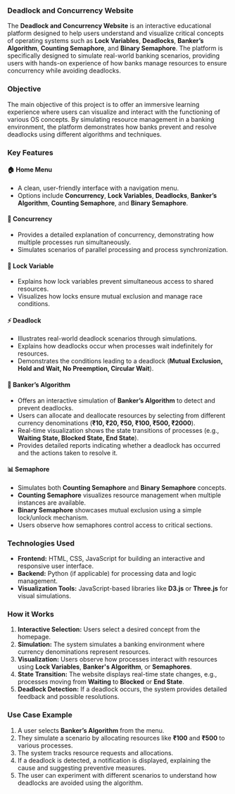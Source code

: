 ### Deadlock and Concurrency Website

The **Deadlock and Concurrency Website** is an interactive educational platform designed to help users understand and visualize critical concepts of operating systems such as **Lock Variables**, **Deadlocks**, **Banker’s Algorithm**, **Counting Semaphore**, and **Binary Semaphore**. The platform is specifically designed to simulate real-world banking scenarios, providing users with hands-on experience of how banks manage resources to ensure concurrency while avoiding deadlocks.

### Objective

The main objective of this project is to offer an immersive learning experience where users can visualize and interact with the functioning of various OS concepts. By simulating resource management in a banking environment, the platform demonstrates how banks prevent and resolve deadlocks using different algorithms and techniques.

### Key Features

#### 🏠 Home Menu  
- A clean, user-friendly interface with a navigation menu.  
- Options include **Concurrency**, **Lock Variables**, **Deadlocks**, **Banker’s Algorithm**, **Counting Semaphore**, and **Binary Semaphore**.  

#### 🔄 Concurrency  
- Provides a detailed explanation of concurrency, demonstrating how multiple processes run simultaneously.  
- Simulates scenarios of parallel processing and process synchronization.  

#### 🔐 Lock Variable  
- Explains how lock variables prevent simultaneous access to shared resources.  
- Visualizes how locks ensure mutual exclusion and manage race conditions.  

#### ⚡ Deadlock  
- Illustrates real-world deadlock scenarios through simulations.  
- Explains how deadlocks occur when processes wait indefinitely for resources.  
- Demonstrates the conditions leading to a deadlock (**Mutual Exclusion, Hold and Wait, No Preemption, Circular Wait**).  

#### 🏦 Banker’s Algorithm  
- Offers an interactive simulation of **Banker’s Algorithm** to detect and prevent deadlocks.  
- Users can allocate and deallocate resources by selecting from different currency denominations (**₹10, ₹20, ₹50, ₹100, ₹500, ₹2000**).  
- Real-time visualization shows the state transitions of processes (e.g., **Waiting State, Blocked State, End State**).  
- Provides detailed reports indicating whether a deadlock has occurred and the actions taken to resolve it.  

#### 📊 Semaphore  
- Simulates both **Counting Semaphore** and **Binary Semaphore** concepts.  
- **Counting Semaphore** visualizes resource management when multiple instances are available.  
- **Binary Semaphore** showcases mutual exclusion using a simple lock/unlock mechanism.  
- Users observe how semaphores control access to critical sections.  

### Technologies Used

- **Frontend:** HTML, CSS, JavaScript for building an interactive and responsive user interface.  
- **Backend:** Python (if applicable) for processing data and logic management.  
- **Visualization Tools:** JavaScript-based libraries like **D3.js** or **Three.js** for visual simulations.  

### How it Works

1. **Interactive Selection:** Users select a desired concept from the homepage.  
2. **Simulation:** The system simulates a banking environment where currency denominations represent resources.  
3. **Visualization:** Users observe how processes interact with resources using **Lock Variables**, **Banker's Algorithm**, or **Semaphores**.  
4. **State Transition:** The website displays real-time state changes, e.g., processes moving from **Waiting** to **Blocked** or **End State**.  
5. **Deadlock Detection:** If a deadlock occurs, the system provides detailed feedback and possible resolutions.  

### Use Case Example

1. A user selects **Banker’s Algorithm** from the menu.  
2. They simulate a scenario by allocating resources like **₹100** and **₹500** to various processes.  
3. The system tracks resource requests and allocations.  
4. If a deadlock is detected, a notification is displayed, explaining the cause and suggesting preventive measures.  
5. The user can experiment with different scenarios to understand how deadlocks are avoided using the algorithm.  
